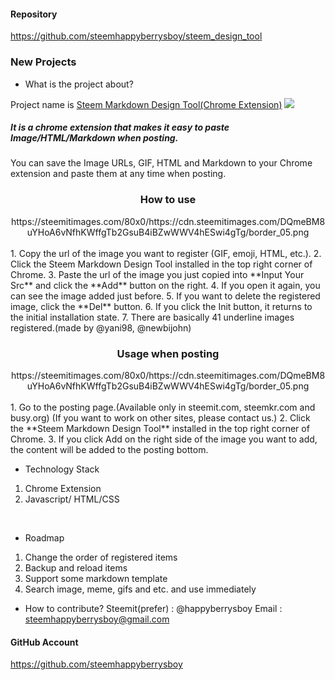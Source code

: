 #### Repository
https://github.com/steemhappyberrysboy/steem_design_tool

### New Projects
- What is the project about?

Project name is [Steem Markdown Design Tool(Chrome Extension)](https://chrome.google.com/webstore/search/steem%20markdown)
![](https://cdn.steemitimages.com/DQmcwM4AniPYZ2KfWxfeEAKHhU5WPndQ6yhNk2jAT6Uffdh/image.png)
<br>
##### It is a chrome extension that makes it easy to paste Image/HTML/Markdown when posting.

You can save the Image URLs, GIF,  HTML and Markdown to your Chrome extension and paste them at any time when posting.
<br>
<center><h3>How to use</h3>https://steemitimages.com/80x0/https://cdn.steemitimages.com/DQmeBM8uYHoA6vNfhKWffgTb2GsuB4iBZwWWV4hESwi4gTg/border_05.png</center><br>
1. Copy the url of the image you want to register (GIF, emoji, HTML, etc.).
2. Click the Steem Markdown Design Tool installed in the top right corner of Chrome.
3. Paste the url of the image you just copied into **Input Your Src** and click the **Add** button on the right.
4. If you open it again, you can see the image added just before.
5. If you want to delete the registered image, click the **Del** button.
6. If you click the Init button, it returns to the initial installation state.
7. There are basically 41 underline images registered.(made by @yani98, @newbijohn)
<br>

<center><h3>Usage when posting</h3>https://steemitimages.com/80x0/https://cdn.steemitimages.com/DQmeBM8uYHoA6vNfhKWffgTb2GsuB4iBZwWWV4hESwi4gTg/border_05.png</center><br>
1. Go to the posting page.(Available only in steemit.com, steemkr.com and busy.org) 
(If you want to work on other sites, please contact us.)
2. Click the **Steem Markdown Design Tool** installed in the top right corner of Chrome.
3. If you click Add on the right side of the image you want to add, the content will be added to the posting bottom.
<br>

- Technology Stack
1. Chrome Extension
2. Javascript/ HTML/CSS
<br>

- Roadmap
1. Change the order of registered items
2. Backup and reload items
3. Support some markdown template
4. Search image, meme, gifs and etc. and use immediately

- How to contribute?
Steemit(prefer) : @happyberrysboy
Email : steemhappyberrysboy@gmail.com

#### GitHub Account
https://github.com/steemhappyberrysboy
